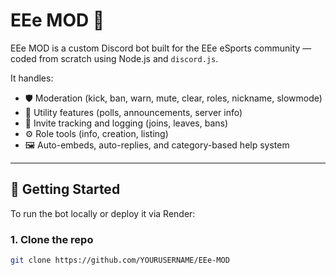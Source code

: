 # EEe MOD 🤖

EEe MOD is a custom Discord bot built for the EEe eSports community — coded from scratch using Node.js and `discord.js`.

It handles:
- 🛡️ Moderation (kick, ban, warn, mute, clear, roles, nickname, slowmode)
- 🧩 Utility features (polls, announcements, server info)
- 🎫 Invite tracking and logging (joins, leaves, bans)
- ⚙️ Role tools (info, creation, listing)
- 🖼️ Auto-embeds, auto-replies, and category-based help system

---

## 🚀 Getting Started

To run the bot locally or deploy it via Render:

### 1. Clone the repo
```bash
git clone https://github.com/YOURUSERNAME/EEe-MOD
